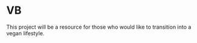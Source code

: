 # VB
This project will be a resource for those who would like to transition into a vegan lifestyle. 